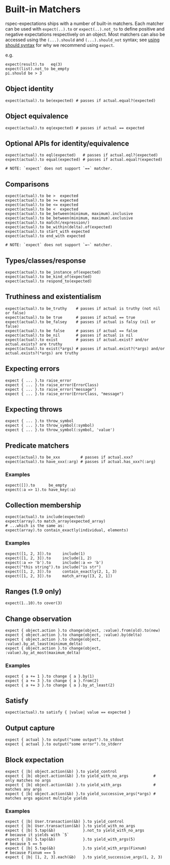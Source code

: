 # Built-in Matchers

rspec-expectations ships with a number of built-in matchers.
Each matcher can be used with `expect(..).to` or `expect(..).not_to` to define
positive and negative expectations respectively on an object. Most matchers can
also be accessed using the `(...).should` and `(...).should_not` syntax; see
[using should syntax](https://github.com/rspec/rspec-expectations/blob/master/Should.md)
for why we recommend using `expect`.

e.g.

    expect(result).to   eq(3)
    expect(list).not_to be_empty
    pi.should be > 3

## Object identity

    expect(actual).to be(expected) # passes if actual.equal?(expected)

## Object equivalence

    expect(actual).to eq(expected) # passes if actual == expected

## Optional APIs for identity/equivalence

    expect(actual).to eql(expected)   # passes if actual.eql?(expected)
    expect(actual).to equal(expected) # passes if actual.equal?(expected)

    # NOTE: `expect` does not support `==` matcher.

## Comparisons

    expect(actual).to be >  expected
    expect(actual).to be >= expected
    expect(actual).to be <= expected
    expect(actual).to be <  expected
    expect(actual).to be_between(minimum, maximum).inclusive
    expect(actual).to be_between(minimum, maximum).exclusive
    expect(actual).to match(/expression/)
    expect(actual).to be_within(delta).of(expected)
    expect(actual).to start_with expected
    expect(actual).to end_with expected

    # NOTE: `expect` does not support `=~` matcher.

## Types/classes/response

    expect(actual).to be_instance_of(expected)
    expect(actual).to be_kind_of(expected)
    expect(actual).to respond_to(expected)

## Truthiness and existentialism

    expect(actual).to be_truthy    # passes if actual is truthy (not nil or false)
    expect(actual).to be true      # passes if actual == true
    expect(actual).to be_falsey    # passes if actual is falsy (nil or false)
    expect(actual).to be false     # passes if actual == false
    expect(actual).to be_nil       # passes if actual is nil
    expect(actual).to exist        # passes if actual.exist? and/or actual.exists? are truthy
    expect(actual).to exist(*args) # passes if actual.exist?(*args) and/or actual.exists?(*args) are truthy

## Expecting errors

    expect { ... }.to raise_error
    expect { ... }.to raise_error(ErrorClass)
    expect { ... }.to raise_error("message")
    expect { ... }.to raise_error(ErrorClass, "message")

## Expecting throws

    expect { ... }.to throw_symbol
    expect { ... }.to throw_symbol(:symbol)
    expect { ... }.to throw_symbol(:symbol, 'value')

## Predicate matchers

    expect(actual).to be_xxx         # passes if actual.xxx?
    expect(actual).to have_xxx(:arg) # passes if actual.has_xxx?(:arg)

### Examples

    expect([]).to      be_empty
    expect(:a => 1).to have_key(:a)

## Collection membership

    expect(actual).to include(expected)
    expect(array).to match_array(expected_array)
    # ...which is the same as:
    expect(array).to contain_exactly(individual, elements)

### Examples

    expect([1, 2, 3]).to     include(1)
    expect([1, 2, 3]).to     include(1, 2)
    expect(:a => 'b').to     include(:a => 'b')
    expect("this string").to include("is str")
    expect([1, 2, 3]).to     contain_exactly(2, 1, 3)
    expect([1, 2, 3]).to     match_array([3, 2, 1])

## Ranges (1.9 only)

    expect(1..10).to cover(3)

## Change observation

    expect { object.action }.to change(object, :value).from(old).to(new)
    expect { object.action }.to change(object, :value).by(delta)
    expect { object.action }.to change(object, :value).by_at_least(minimum_delta)
    expect { object.action }.to change(object, :value).by_at_most(maximum_delta)

### Examples

    expect { a += 1 }.to change { a }.by(1)
    expect { a += 3 }.to change { a }.from(2)
    expect { a += 3 }.to change { a }.by_at_least(2)

## Satisfy

    expect(actual).to satisfy { |value| value == expected }

## Output capture

    expect { actual }.to output("some output").to_stdout
    expect { actual }.to output("some error").to_stderr

## Block expectation

    expect { |b| object.action(&b) }.to yield_control
    expect { |b| object.action(&b) }.to yield_with_no_args           # only matches no args
    expect { |b| object.action(&b) }.to yield_with_args              # matches any args
    expect { |b| object.action(&b) }.to yield_successive_args(*args) # matches args against multiple yields

### Examples

    expect { |b| User.transaction(&b) }.to yield_control
    expect { |b| User.transaction(&b) }.to yield_with_no_args
    expect { |b| 5.tap(&b)            }.not_to yield_with_no_args         # because it yields with `5`
    expect { |b| 5.tap(&b)            }.to yield_with_args(5)             # because 5 == 5
    expect { |b| 5.tap(&b)            }.to yield_with_args(Fixnum)        # because Fixnum === 5
    expect { |b| [1, 2, 3].each(&b)   }.to yield_successive_args(1, 2, 3)
